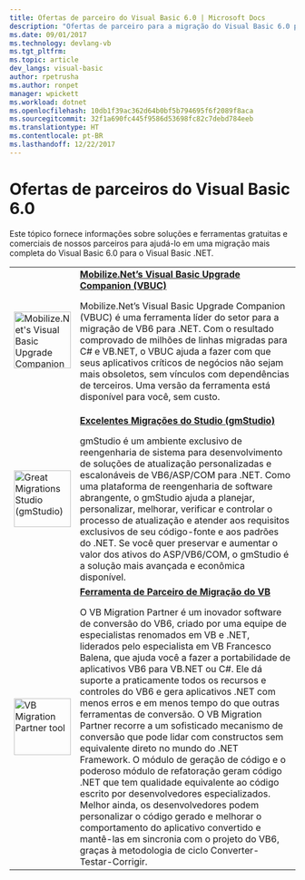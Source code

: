 ```yaml
---
title: Ofertas de parceiro do Visual Basic 6.0 | Microsoft Docs
description: "Ofertas de parceiro para a migração do Visual Basic 6.0 para .NET."
ms.date: 09/01/2017
ms.technology: devlang-vb
ms.tgt_pltfrm: 
ms.topic: article
dev_langs: visual-basic
author: rpetrusha
ms.author: ronpet
manager: wpickett
ms.workload: dotnet
ms.openlocfilehash: 10db1f39ac362d64b0bf5b794695f6f2089f8aca
ms.sourcegitcommit: 32f1a690fc445f9586d53698fc82c7debd784eeb
ms.translationtype: HT
ms.contentlocale: pt-BR
ms.lasthandoff: 12/22/2017
---
```

# <a name="visual-basic-60-offers-from-partners"></a>Ofertas de parceiros do Visual Basic 6.0

Este tópico fornece informações sobre soluções e ferramentas gratuitas e comerciais de nossos parceiros para ajudá-lo em uma migração mais completa do Visual Basic 6.0 para o Visual Basic .NET.

<table>
  <tr>
    <td><img src="media/vbuc.png" alt="Mobilize.Net's Visual Basic Upgrade Companion (VBUC)" width="100" /> </td>  
    <td><strong><a href="mobilize-net.md">Mobilize.Net’s Visual Basic Upgrade Companion (VBUC)</a></strong><p> 
Mobilize.Net’s Visual Basic Upgrade Companion (VBUC) é uma ferramenta líder do setor para a migração de VB6 para .NET. Com o resultado comprovado de milhões de linhas migradas para C# e VB.NET, o VBUC ajuda a fazer com que seus aplicativos críticos de negócios não sejam mais obsoletos, sem vínculos com dependências de terceiros. Uma versão da ferramenta está disponível para você, sem custo.</td>
  </tr>
  <tr>
    <td><img src="media/gmstudio.png" alt="Great Migrations Studio (gmStudio)" width="100" /> </td>
    <td><strong><a href="gmstudio.md">Excelentes Migrações do Studio (gmStudio)</a></strong></p> 
gmStudio é um ambiente exclusivo de reengenharia de sistema para desenvolvimento de soluções de atualização personalizadas e escalonáveis de VB6/ASP/COM para .NET.   Como uma plataforma de reengenharia de software abrangente, o gmStudio ajuda a planejar, personalizar, melhorar, verificar e controlar o processo de atualização e atender aos requisitos exclusivos de seu código-fonte e aos padrões do .NET.  Se você quer preservar e aumentar o valor dos ativos do ASP/VB6/COM, o gmStudio é a solução mais avançada e econômica disponível. </td> 
  </tr>
  <tr>
    <td><img src="media/migrationvb.jpg" alt="VB Migration Partner tool" width="100" /></td>
    <td><strong><a href="http://vbmigration.com">Ferramenta de Parceiro de Migração do VB</a></strong></p>O VB Migration Partner é um inovador software de conversão do VB6, criado por uma equipe de especialistas renomados em VB e .NET, liderados pelo especialista em VB Francesco Balena, que ajuda você a fazer a portabilidade de aplicativos VB6 para VB.NET ou C#. Ele dá suporte a praticamente todos os recursos e controles do VB6 e gera aplicativos .NET com menos erros e em menos tempo do que outras ferramentas de conversão. O VB Migration Partner recorre a um sofisticado mecanismo de conversão que pode lidar com constructos sem equivalente direto no mundo do .NET Framework. O módulo de geração de código e o poderoso módulo de refatoração geram código .NET que tem qualidade equivalente ao código escrito por desenvolvedores especializados. Melhor ainda, os desenvolvedores podem personalizar o código gerado e melhorar o comportamento do aplicativo convertido e mantê-las em sincronia com o projeto do VB6, graças à metodologia de ciclo Converter-Testar-Corrigir.</td>
  </tr>
</table>
